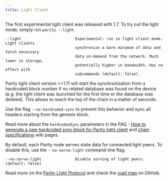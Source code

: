 ```yaml
---
title: Light Client
---
```


The first experimental light client was released with 1.7. To try out the light mode, simply run `parity --light`.

    --light                        Experimental: run in light client mode. Light clients
                                   synchronize a bare minimum of data and fetch necessary
                                   data on-demand from the network. Much lower in storage,
                                   potentially higher in bandwidth. Has no effect with
                                   subcommands (default: false).

Parity light client version >=1.11 will start the synchronization from a hardcoded block number if no related database was found on the device (e.g. the light client was launched for the first time or the database was deleted). This allows to reach the top of the chain in a matter of seconds. 

Use the flag `--no-hardcoded-sync` to prevent this behavior and sync all headers starting from the genesis block.

Read more about the `hardcodedSync` parameters in the FAQ - [How to generate a new hardcoded sync block for Parity light client](FAQ-Basic-Operations,-Configuration,-and-Synchronization.html#how-to-generate-a-new-hardcoded-sync-block-for-parity-light-client) and [chain specifications](https://wiki.parity.io/Chain-specification.html) wiki pages.

By default, each Parity node serves state data for connected light peers. To disable this, use the `--no-serve-light` command-line flag.

    --no-serve-light               Disable serving of light peers. (default: false)

Read more on the [Parity Light Protocol](The-Parity-Light-Protocol-(PIP).md) and check the [road map](https://github.com/paritytech/parity/projects/2) on GitHub.
